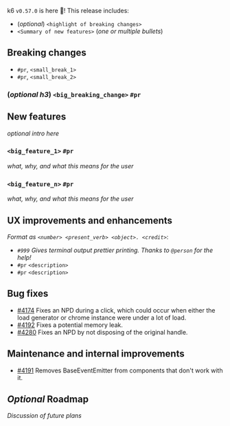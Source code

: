 k6 `v0.57.0` is here 🎉! This release includes:

- (_optional_) `<highlight of breaking changes>`
- `<Summary of new features>` (_one or multiple bullets_)


## Breaking changes

- `#pr`, `<small_break_1>`
- `#pr`, `<small_break_2>`

### (_optional h3_) `<big_breaking_change>` `#pr`

## New features

_optional intro here_

### `<big_feature_1>` `#pr`

_what, why, and what this means for the user_

### `<big_feature_n>` `#pr`

_what, why, and what this means for the user_

## UX improvements and enhancements

_Format as `<number> <present_verb> <object>. <credit>`_:

- _`#999` Gives terminal output prettier printing. Thanks to `@person` for the help!_
- `#pr` `<description>`
- `#pr` `<description>`

## Bug fixes

- [#4174](https://github.com/grafana/k6/pull/4174) Fixes an NPD during a click, which could occur when either the load generator or chrome instance were under a lot of load.
- [#4192](https://github.com/grafana/k6/pull/4192) Fixes a potential memory leak.
- [#4280](https://github.com/grafana/k6/pull/4280) Fixes an NPD by not disposing of the original handle.

## Maintenance and internal improvements

- [#4191](https://github.com/grafana/k6/pull/4191) Removes BaseEventEmitter from components that don't work with it.

## _Optional_ Roadmap

_Discussion of future plans_
